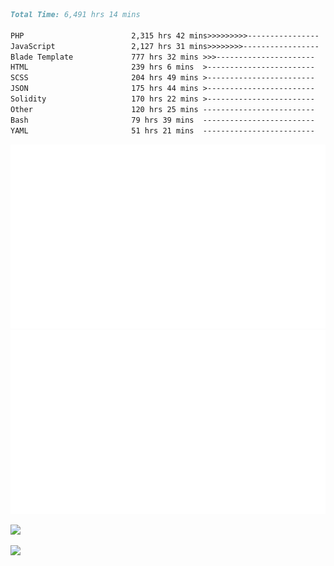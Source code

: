 <!--START_SECTION:waka-->

```markdown
Total Time: 6,491 hrs 14 mins

PHP                        2,315 hrs 42 mins>>>>>>>>>----------------   35.02 %
JavaScript                 2,127 hrs 31 mins>>>>>>>>-----------------   32.18 %
Blade Template             777 hrs 32 mins >>>----------------------   11.76 %
HTML                       239 hrs 6 mins  >------------------------   03.62 %
SCSS                       204 hrs 49 mins >------------------------   03.10 %
JSON                       175 hrs 44 mins >------------------------   02.66 %
Solidity                   170 hrs 22 mins >------------------------   02.58 %
Other                      120 hrs 25 mins -------------------------   01.82 %
Bash                       79 hrs 39 mins  -------------------------   01.20 %
YAML                       51 hrs 21 mins  -------------------------   00.78 %
```

<!--END_SECTION:waka-->

![](https://raw.githubusercontent.com/DrMaxis/github-stats-transparent/output/generated/overview.svg)
![](https://raw.githubusercontent.com/DrMaxis/github-stats-transparent/output/generated/languages.svg)

![](https://git-readme-stats-drmaxis-projects.vercel.app/api?username=drmaxis&show_icons=true&theme=outrun&count_private=true&show=reviews,discussions_started,discussions_answered,prs_merged,prs_merged_percentage&custom_title=2024%20Github%20Rank)
 
<a href="https://count.getloli.com/"><img src="https://count.getloli.com/get/@:maxis-the-alchemist?theme=rule34"></a>
<!-- https://count.getloli.com/get/@alchemist?theme=rule34 -->
<br>
